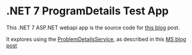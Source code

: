# .NET 7 ProgramDetails Test App <!-- omit in toc -->

This .NET 7 ASP.NET webapi app is the source code for [this blog](https://seekatar.github.io/2023/01/06/problem-details.html) post.

It explores using the [ProblemDetailsService](https://learn.microsoft.com/en-us/dotnet/api/microsoft.aspnetcore.http.iproblemdetailsservice), as described in this [MS blog post](https://devblogs.microsoft.com/dotnet/asp-net-core-updates-in-dotnet-7-preview-7/#new-problem-details-service)
